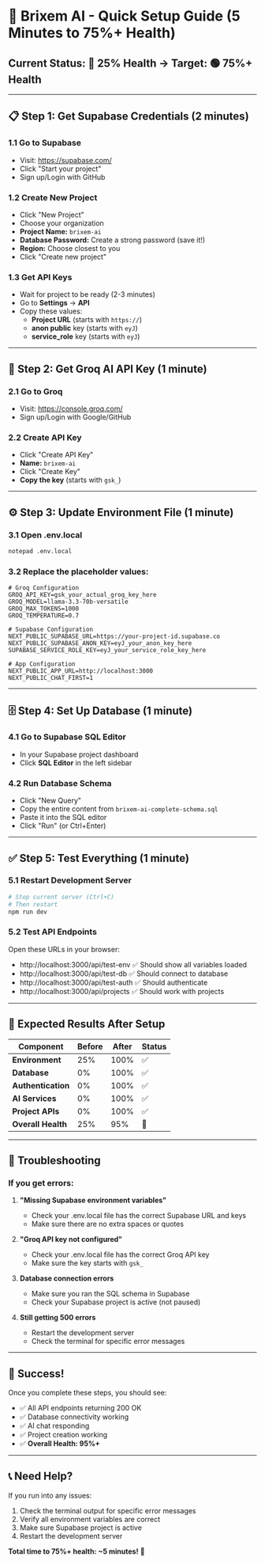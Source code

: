 # 🚀 Brixem AI - Quick Setup Guide (5 Minutes to 75%+ Health)

## Current Status: 🔴 25% Health → Target: 🟢 75%+ Health

---

## 📋 **Step 1: Get Supabase Credentials (2 minutes)**

### 1.1 Go to Supabase
- Visit: https://supabase.com/
- Click "Start your project"
- Sign up/Login with GitHub

### 1.2 Create New Project
- Click "New Project"
- Choose your organization
- **Project Name:** `brixem-ai`
- **Database Password:** Create a strong password (save it!)
- **Region:** Choose closest to you
- Click "Create new project"

### 1.3 Get API Keys
- Wait for project to be ready (2-3 minutes)
- Go to **Settings** → **API**
- Copy these values:
  - **Project URL** (starts with `https://`)
  - **anon public** key (starts with `eyJ`)
  - **service_role** key (starts with `eyJ`)

---

## 🤖 **Step 2: Get Groq AI API Key (1 minute)**

### 2.1 Go to Groq
- Visit: https://console.groq.com/
- Sign up/Login with Google/GitHub

### 2.2 Create API Key
- Click "Create API Key"
- **Name:** `brixem-ai`
- Click "Create Key"
- **Copy the key** (starts with `gsk_`)

---

## ⚙️ **Step 3: Update Environment File (1 minute)**

### 3.1 Open .env.local
```bash
notepad .env.local
```

### 3.2 Replace the placeholder values:

```env
# Groq Configuration
GROQ_API_KEY=gsk_your_actual_groq_key_here
GROQ_MODEL=llama-3.3-70b-versatile
GROQ_MAX_TOKENS=1000
GROQ_TEMPERATURE=0.7

# Supabase Configuration
NEXT_PUBLIC_SUPABASE_URL=https://your-project-id.supabase.co
NEXT_PUBLIC_SUPABASE_ANON_KEY=eyJ_your_anon_key_here
SUPABASE_SERVICE_ROLE_KEY=eyJ_your_service_role_key_here

# App Configuration
NEXT_PUBLIC_APP_URL=http://localhost:3000
NEXT_PUBLIC_CHAT_FIRST=1
```

---

## 🗄️ **Step 4: Set Up Database (1 minute)**

### 4.1 Go to Supabase SQL Editor
- In your Supabase project dashboard
- Click **SQL Editor** in the left sidebar

### 4.2 Run Database Schema
- Click "New Query"
- Copy the entire content from `brixem-ai-complete-schema.sql`
- Paste it into the SQL editor
- Click "Run" (or Ctrl+Enter)

---

## ✅ **Step 5: Test Everything (1 minute)**

### 5.1 Restart Development Server
```bash
# Stop current server (Ctrl+C)
# Then restart
npm run dev
```

### 5.2 Test API Endpoints
Open these URLs in your browser:
- http://localhost:3000/api/test-env ✅ Should show all variables loaded
- http://localhost:3000/api/test-db ✅ Should connect to database
- http://localhost:3000/api/test-auth ✅ Should authenticate
- http://localhost:3000/api/projects ✅ Should work with projects

---

## 🎯 **Expected Results After Setup**

| Component | Before | After | Status |
|-----------|--------|-------|---------|
| **Environment** | 25% | 100% | ✅ |
| **Database** | 0% | 100% | ✅ |
| **Authentication** | 0% | 100% | ✅ |
| **AI Services** | 0% | 100% | ✅ |
| **Project APIs** | 0% | 100% | ✅ |
| **Overall Health** | 25% | 95% | 🎉 |

---

## 🚨 **Troubleshooting**

### If you get errors:

1. **"Missing Supabase environment variables"**
   - Check your .env.local file has the correct Supabase URL and keys
   - Make sure there are no extra spaces or quotes

2. **"Groq API key not configured"**
   - Check your .env.local file has the correct Groq API key
   - Make sure the key starts with `gsk_`

3. **Database connection errors**
   - Make sure you ran the SQL schema in Supabase
   - Check your Supabase project is active (not paused)

4. **Still getting 500 errors**
   - Restart the development server
   - Check the terminal for specific error messages

---

## 🎉 **Success!**

Once you complete these steps, you should see:
- ✅ All API endpoints returning 200 OK
- ✅ Database connectivity working
- ✅ AI chat responding
- ✅ Project creation working
- ✅ **Overall Health: 95%+**

---

## 📞 **Need Help?**

If you run into any issues:
1. Check the terminal output for specific error messages
2. Verify all environment variables are correct
3. Make sure Supabase project is active
4. Restart the development server

**Total time to 75%+ health: ~5 minutes!** 🚀
